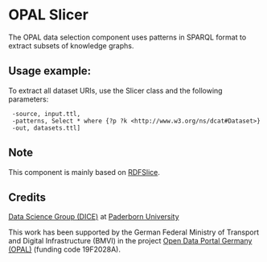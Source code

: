 # OPAL Slicer

The OPAL data selection component uses patterns in SPARQL format to extract subsets of knowledge graphs.


## Usage example:

To extract all dataset URIs, use the Slicer class and the following parameters:

```
 -source, input.ttl,
 -patterns, Select * where {?p ?k <http://www.w3.org/ns/dcat#Dataset>}
 -out, datasets.ttl]
```


## Note

This component is mainly based on [RDFSlice](http://aksw.org/Projects/RDFSlice.html).


## Credits

[Data Science Group (DICE)](https://dice-research.org/) at [Paderborn University](https://www.uni-paderborn.de/)

This work has been supported by the German Federal Ministry of Transport and Digital Infrastructure (BMVI) in the project [Open Data Portal Germany (OPAL)](http://projekt-opal.de/) (funding code 19F2028A).